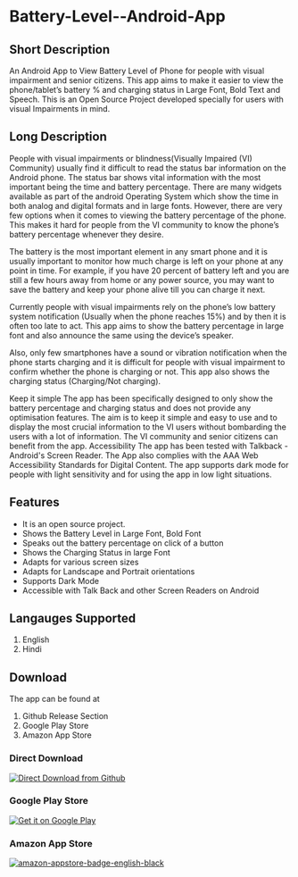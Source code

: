 # Battery-Level--Android-App
## Short Description
An Android App to View Battery Level of Phone for people with visual impairment and senior citizens.
This app aims to make it easier to view the phone/tablet’s battery %  and charging status in Large Font, Bold Text and Speech.
This is an Open Source Project developed specially for users with visual Impairments in mind. 
## Long Description
People with visual impairments or blindness(Visually Impaired (VI) Community) usually find it difficult to read the status bar information on the Android phone. The status bar shows vital information with the most important being the time and battery percentage. There are many widgets available as part of the android Operating System which show the time in both analog and digital formats and in large fonts. However, there are very few options when it comes to viewing the battery percentage of the phone. This makes it hard for people from the VI community to know the phone’s battery percentage whenever they desire. 

The battery is the most important element in any smart phone and it is usually important to monitor how much charge is left on your phone at any point in time. For example, if you have 20 percent of battery left and you are still a few hours away from home or any power source, you may want to save the battery and keep your phone alive till you can charge it next.

Currently people with visual impairments rely on the phone’s low battery system notification (Usually when the phone reaches 15%) and by then it is often too late to act. This app aims to show the battery percentage in large font and also announce the same using the device’s speaker.

Also, only few smartphones have a sound or vibration notification when the phone starts charging and it is difficult for people with visual impairment to confirm whether the phone is charging or not.  This app also shows the charging status (Charging/Not charging).  

Keep it simple 
The app has been specifically designed to only show the battery percentage and charging status  and does not provide any optimisation features. The aim is to keep it simple and easy to use and to display the most crucial information to the VI users without bombarding the users with a lot of information. The VI community and senior citizens can benefit from the app.
Accessibility 
The app has been tested with Talkback -Android's Screen Reader. The App also complies with the AAA Web Accessibility Standards for Digital Content. The app supports dark mode for people with light sensitivity and for using the app in low light situations.
## Features
- It is an open source project.
- Shows the Battery Level in Large Font, Bold Font 
- Speaks out the battery percentage on click of a button
- Shows the Charging Status in large Font
- Adapts for various screen sizes
- Adapts for Landscape and Portrait orientations
- Supports Dark Mode
- Accessible with Talk Back and other Screen Readers on Android
## Langauges Supported
1. English
2. Hindi
## Download
The app can be found at
1. Github Release Section
2. Google Play Store
3. Amazon App Store
### Direct Download
[![Direct Download from Github](https://e7.pngegg.com/pngimages/914/758/png-clipart-computer-icons-logo-github-github-logo-logo-computer-program-thumbnail.png)](https://github.com/VarunKumar-Xaviers/Battery-Level--Android-App/releases/download/V4.8/app-release.apk)
### Google Play Store
<a href='https://play.google.com/store/apps/details?id=com.varunmanojkumar.batterylevel&pcampaignid=pcampaignidMKT-Other-global-all-co-prtnr-py-PartBadge-Mar2515-1'><img alt='Get it on Google Play' src='https://play.google.com/intl/en_us/badges/static/images/badges/en_badge_web_generic.png'/></a>
### Amazon App Store
[![amazon-appstore-badge-english-black](https://user-images.githubusercontent.com/88669630/156795259-a23208e9-b3a4-401c-bde0-0df46492d6a1.png)](https://www.amazon.com/gp/product/B09SCJ84Z6)
